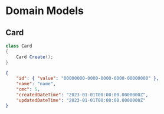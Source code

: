 # Domain Models

## Card

```csharp
class Card
{
    Card Create();
}
```

```json
{
    "id": { "value": "00000000-0000-0000-0000-00000000" },
    "name": "name",
    "cmc": 5,
    "createdDateTime": "2023-01-01T00:00:00.0000000Z",
    "updatedDateTime": "2023-01-01T00:00:00.0000000Z"
}
```